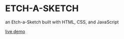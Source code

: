 # ETCH-A-SKETCH

an Etch-a-Sketch built with HTML, CSS, and JavaScript

[live demo](https://aime78.github.io/ETCH-A-SKETCH/)